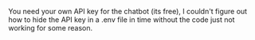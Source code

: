 You need your own API key for the chatbot (its free), I couldn't figure out how to hide the API key in a .env file in time without the code just not working for some reason.
